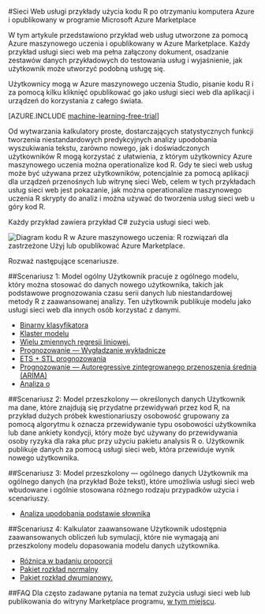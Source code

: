 <properties 
    pageTitle="Przykłady skonstruowane za pomocą R usług sieci web uczenia komputera | Microsoft Azure" 
    description="Znajdź przydatne zestaw web przykłady usług utworzone za pomocą kodu R i nauka komputera i publikowane Azure Marketplace." 
    keywords="języka CSharp, kod r przykłady usług sieci web"
    services="machine-learning" 
    documentationCenter="" 
    authors="jaymathe" 
    manager="jhubbard" 
    editor="cgronlun"/>

<tags 
    ms.service="machine-learning" 
    ms.workload="data-services" 
    ms.tgt_pltfrm="na" 
    ms.devlang="na" 
    ms.topic="article" 
    ms.date="09/14/2016" 
    ms.author="jaymathe"/> 


#<a name="web-services-examples-using-r-code-on-azure-machine-learning-and-published-to-microsoft-azure-marketplace"></a>Sieci Web usługi przykłady użycia kodu R po otrzymaniu komputera Azure i opublikowany w programie Microsoft Azure Marketplace

W tym artykule przedstawiono przykład web usług utworzone za pomocą Azure maszynowego uczenia i opublikowany w Azure Marketplace. Każdy przykład usługi sieci web ma pełna załączony dokument, osadzanie zestawów danych przykładowych do testowania usług i wyjaśnienie, jak użytkownik może utworzyć podobną usługę się. 

Użytkownicy mogą w Azure maszynowego uczenia Studio, pisanie kodu R i za pomocą kilku kliknięć opublikować go jako usługi sieci web dla aplikacji i urządzeń do korzystania z całego świata. 


[AZURE.INCLUDE [machine-learning-free-trial](../../includes/machine-learning-free-trial.md)]


Od wytwarzania kalkulatory proste, dostarczających statystycznych funkcji tworzenia niestandardowych predykcyjnych analizy upodobania wyszukiwania tekstu, zarówno nowego, jak i doświadczonych użytkowników R mogą korzystać z ułatwienia, z którym użytkownicy Azure maszynowego uczenia można operationalize kod R. Gdy te sieci web usług może być używana przez użytkowników, potencjalnie za pomocą aplikacji dla urządzeń przenośnych lub witrynę sieci Web, celem w tych przykładach usług sieci web jest pokazanie, jak można operationalize maszynowego uczenia R skrypty do analiz i można używać do tworzenia usług sieci web u góry kod R.

Każdy przykład zawiera przykład C# zużycia usługi sieci web.


![Diagram kodu R w Azure maszynowego uczenia: R rozwiązań dla zastrzeżone Użyj lub opublikować Azure Marketplace.][1]

Rozważ następujące scenariusze.

##<a name="scenario-1-generic-model"></a>Scenariusz 1: Model ogólny 
Użytkownik pracuje z ogólnego modelu, który można stosować do danych nowego użytkownika, takich jak podstawowe prognozowania czasu serii danych lub niestandardowej metody R z zaawansowanej analizy. Ten użytkownik publikuje modelu jako usługi sieci web dla innych osób korzystać z danymi.



* [Binarny klasyfikatora](machine-learning-r-csharp-binary-classifier.md)
* [Klaster modelu](machine-learning-r-csharp-cluster-model.md)
* [Wielu zmiennych regresji liniowej.](machine-learning-r-csharp-multivariate-linear-regression.md)
* [Prognozowanie — Wygładzanie wykładnicze](machine-learning-r-csharp-forecasting-exponential-smoothing.md)
* [ETS + STL prognozowania](machine-learning-r-csharp-retail-demand-forecasting.md)
* [Prognozowanie — Autoregressive zintegrowanego przenoszenia średnia (ARIMA)](machine-learning-r-csharp-arima.md)
* [Analiza o](machine-learning-r-csharp-survival-analysis.md)


##<a name="scenario-2-trained-model--specific-data"></a>Scenariusz 2: Model przeszkolony — określonych danych 
Użytkownik ma dane, które znajdują się przydatne przewidywań przez kod R, na przykład dużych próbek kwestionariuszy osobowość grupowany za pomocą algorytmu k oznacza przewidywanie typu osobowości użytkownika lub dane ankiety kondycji, który może być używany do przewidywania osoby ryzyka dla raka płuc przy użyciu pakietu analysis R o. Użytkownik publikuje danych za pomocą usługi sieci web, która przewiduje wynik nowego użytkownika.

##<a name="scenario-3-trained-model--generic-data"></a>Scenariusz 3: Model przeszkolony — ogólnego danych 
Użytkownik ma ogólnego danych (na przykład Boże tekst), które umożliwia usługi sieci web wbudowane i ogólnie stosowana różnego rodzaju przypadków użycia i scenariuszy.

* [Analiza upodobania podstawie słownika](machine-learning-r-csharp-lexicon-based-sentiment-analysis.md)

##<a name="scenario-4-advanced-calculator"></a>Scenariusz 4: Kalkulator zaawansowane 
Użytkownik udostępnia zaawansowanych obliczeń lub symulacji, które nie wymagają ani przeszkolony modelu dopasowania modelu danych użytkownika.

* [Różnica w badaniu proporcji](machine-learning-r-csharp-difference-in-two-proportions.md)
* [Pakiet rozkład normalny](machine-learning-r-csharp-normal-distribution.md)
* [Pakiet rozkład dwumianowy.](machine-learning-r-csharp-binomial-distribution.md)

##<a name="faq"></a>FAQ
Dla często zadawane pytania na temat zużycia usługi sieci web lub publikowania do witryny Marketplace programu, [w tym miejscu](machine-learning-marketplace-faq.md).

[1]: ./media/machine-learning-r-csharp-web-service-examples/machine-learning-r-code-options-for-using-and-sharing-cloud.png


 
